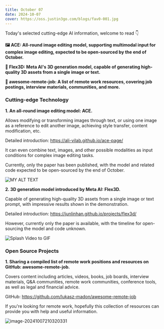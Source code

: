 ```yaml
---
title: October 07
date: 2024-10-07
cover: https://oss.justin3go.com/blogs/fav0-001.jpg
---
```


Today's selected cutting-edge AI information, welcome to read 👇

**🖼️ ACE: All-round image editing model, supporting multimodal input for complex image editing, expected to be open-sourced by the end of October.**

**🎨 Flex3D: Meta AI's 3D generation model, capable of generating high-quality 3D assets from a single image or text.**

**💼 awesome-remote-job: A list of remote work resources, covering job postings, interview materials, communities, and more.**

### Cutting-edge Technology

**1. An all-round image editing model: ACE.**

Allows modifying or transforming images through text, or using one image as a reference to edit another image, achieving style transfer, content modification, etc.

Detailed introduction: https://ali-vilab.github.io/ace-page/

It can even combine text, images, and other possible modalities as input conditions for complex image editing tasks.

Currently, only the paper has been published, with the model and related code expected to be open-sourced by the end of October.

![MY ALT TEXT](https://ali-vilab.github.io/ace-page/static/images/tasks.png)

**2. 3D generation model introduced by Meta AI: Flex3D.**

Capable of generating high-quality 3D assets from a single image or text prompt, with impressive results shown in the demonstration.

Detailed introduction: https://junlinhan.github.io/projects/flex3d/

However, currently only the paper is available, with the timeline for open-sourcing the model and code unknown.

![Splash Video to GIF](https://cdn.jsdelivr.net/gh/freelander/oss@master/ai-daily/2024-10-07/Splash%20Video%20to%20GIF.gif)

### Open Source Projects

**1. Sharing a compiled list of remote work positions and resources on GitHub: awesome-remote-job.**

Covers content including articles, videos, books, job boards, interview materials, Q&A communities, remote work communities, conference tools, as well as legal and financial advice.

GitHub: https://github.com/lukasz-madon/awesome-remote-job

If you're looking for remote work, hopefully this collection of resources can provide you with help and useful information.

![image-20241007210320331](https://cdn.jsdelivr.net/gh/freelander/oss@master/ai-daily/2024-10-07/image-20241007210320331.png)
